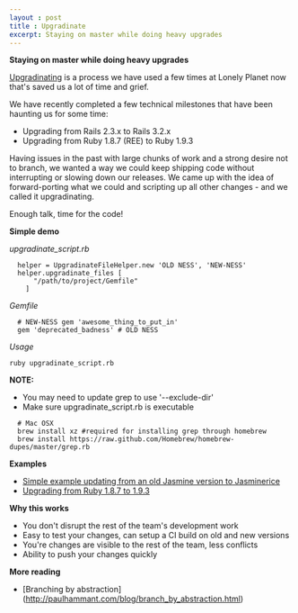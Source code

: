 ```yaml
---
layout : post
title : Upgradinate
excerpt: Staying on master while doing heavy upgrades
---
```


**Staying on master while doing heavy upgrades**

[Upgradinating](http://www.urbandictionary.com/define.php?term=Upgradinate&defid=6869980) is a process we have used a few times at Lonely Planet now that's saved us a lot of time and grief.

We have recently completed a few technical milestones that have been haunting us for some time:

- Upgrading from Rails 2.3.x to Rails 3.2.x
- Upgrading from Ruby 1.8.7 (REE) to Ruby 1.9.3

Having issues in the past with large chunks of work and a strong desire not to branch, we wanted a way we could keep shipping code without interrupting or slowing down our releases. We came up with the idea of forward-porting what we could and scripting up all other changes - and we called it upgradinating.

Enough talk, time for the code!

**Simple demo**

*upgradinate_script.rb*

```
  helper = UpgradinateFileHelper.new 'OLD NESS', 'NEW-NESS'
  helper.upgradinate_files [
      "/path/to/project/Gemfile"
    ]
```

*Gemfile*

```
  # NEW-NESS gem 'awesome_thing_to_put_in'
  gem 'deprecated_badness' # OLD NESS
```

*Usage*

`ruby upgradinate_script.rb`

**NOTE:**

- You may need to update grep to use '--exclude-dir'
- Make sure upgradinate_script.rb is executable

```
  # Mac OSX
  brew install xz #required for installing grep through homebrew
  brew install https://raw.github.com/Homebrew/homebrew-dupes/master/grep.rb
```

**Examples**

 - [Simple example updating from an old Jasmine version to Jasminerice](https://gist.github.com/4275962#file-upgradinate_script-rb)
 - [Upgrading from Ruby 1.8.7 to 1.9.3](https://gist.github.com/4276016#file-ree-rb)

**Why this works**

 - You don't disrupt the rest of the team's development work
 - Easy to test your changes, can setup a CI build on old and new versions
 - You're changes are visible to the rest of the team, less conflicts
 - Ability to push your changes quickly

**More reading**
- [Branching by abstraction] (http://paulhammant.com/blog/branch_by_abstraction.html)
